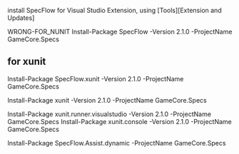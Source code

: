 install SpecFlow for Visual Studio Extension, 
using [Tools][Extension and Updates]


WRONG-FOR_NUNIT Install-Package SpecFlow -Version 2.1.0 -ProjectName GameCore.Specs

## for xunit
Install-Package SpecFlow.xunit -Version 2.1.0 -ProjectName GameCore.Specs

Install-Package xunit -Version 2.1.0 -ProjectName GameCore.Specs

Install-Package xunit.runner.visualstudio -Version 2.1.0 -ProjectName GameCore.Specs
Install-Package xunit.console -Version 2.1.0 -ProjectName GameCore.Specs

Install-Package SpecFlow.Assist.dynamic -ProjectName GameCore.Specs






